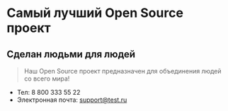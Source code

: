 # Самый лучший Open Source проект

## Сделан людьми для людей

> Наш Open Source проект предназначен для объединения людей со всего мира!
* Тел: 8 800 333 55 22
* Электронная почта: support@test.ru
